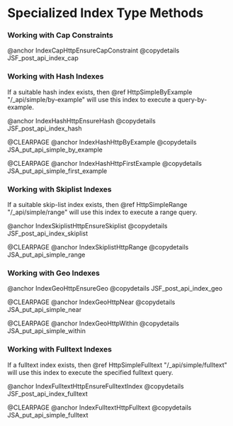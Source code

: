 <a name="specialized_index_type_methods"></a>
# Specialized Index Type Methods

<a name="working_with_cap_constraints"></a>
### Working with Cap Constraints

@anchor IndexCapHttpEnsureCapConstraint
@copydetails JSF_post_api_index_cap

<a name="working_with_hash_indexes"></a>
### Working with Hash Indexes

If a suitable hash index exists, then @ref HttpSimpleByExample
"/_api/simple/by-example" will use this index to execute a query-by-example.

@anchor IndexHashHttpEnsureHash
@copydetails JSF_post_api_index_hash

@CLEARPAGE
@anchor IndexHashHttpByExample
@copydetails JSA_put_api_simple_by_example

@CLEARPAGE
@anchor IndexHashHttpFirstExample
@copydetails JSA_put_api_simple_first_example

<a name="working_with_skiplist_indexes"></a>
### Working with Skiplist Indexes

If a suitable skip-list index exists, then @ref HttpSimpleRange
"/_api/simple/range" will use this index to execute a range query.

@anchor IndexSkiplistHttpEnsureSkiplist
@copydetails JSF_post_api_index_skiplist

@CLEARPAGE
@anchor IndexSkiplistHttpRange
@copydetails JSA_put_api_simple_range

<a name="working_with_geo_indexes"></a>
### Working with Geo Indexes

@anchor IndexGeoHttpEnsureGeo
@copydetails JSF_post_api_index_geo

@CLEARPAGE
@anchor IndexGeoHttpNear
@copydetails JSA_put_api_simple_near

@CLEARPAGE
@anchor IndexGeoHttpWithin
@copydetails JSA_put_api_simple_within

<a name="working_with_fulltext_indexes"></a>
### Working with Fulltext Indexes

If a fulltext index exists, then @ref HttpSimpleFulltext
"/_api/simple/fulltext" will use this index to execute the specified
fulltext query.

@anchor IndexFulltextHttpEnsureFulltextIndex
@copydetails JSF_post_api_index_fulltext

@CLEARPAGE
@anchor IndexFulltextHttpFulltext
@copydetails JSA_put_api_simple_fulltext


